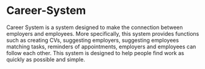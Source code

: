 # Career-System
Career System is a system designed to make the connection between employers and employees. More specifically, this system provides functions such as creating CVs, suggesting employers, suggesting employees matching tasks, reminders of appointments, employers and employees can follow each other. This system is designed to help people find work as quickly as possible and simple.
